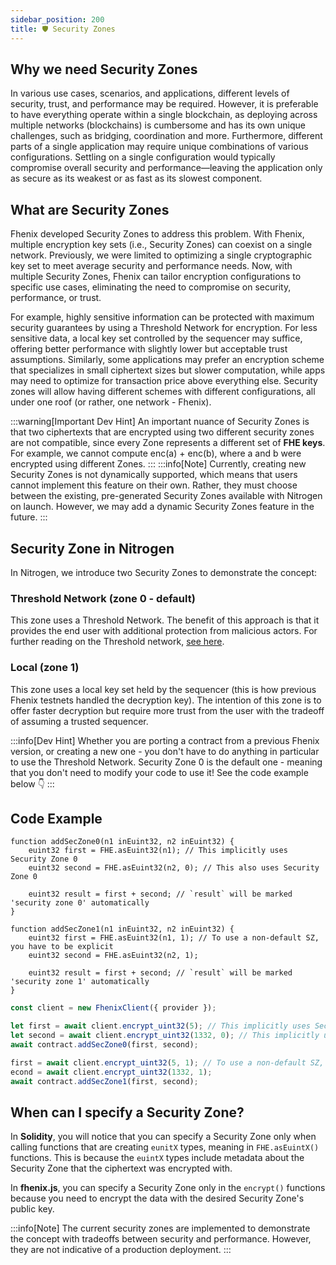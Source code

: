 ```yaml
---
sidebar_position: 200
title: 🛡️ Security Zones
---
```


## Why we need Security Zones

In various use cases, scenarios, and applications, different levels of security, trust, and performance may be required. However, it is preferable to have everything operate within a single blockchain, as deploying across multiple networks (blockchains) is cumbersome and has its own unique challenges, such as bridging, coordination and more. Furthermore, different parts of a single application may require unique combinations of various configurations. Settling on a single configuration would typically compromise overall security and performance—leaving the application only as secure as its weakest or as fast as its slowest component.

## What are Security Zones

Fhenix developed Security Zones to address this problem. With Fhenix, multiple encryption key sets (i.e., Security Zones) can coexist on a single network. Previously, we were limited to optimizing a single cryptographic key set to meet average security and performance needs. Now, with multiple Security Zones, Fhenix can tailor encryption configurations to specific use cases, eliminating the need to compromise on security, performance, or trust.

For example, highly sensitive information can be protected with maximum security guarantees by using a Threshold Network for encryption. For less sensitive data, a local key set controlled by the sequencer may suffice, offering better performance with slightly lower but acceptable trust assumptions. Similarly, some applications may prefer an encryption scheme that specializes in small ciphertext sizes but slower computation, while apps may need to optimize for transaction price above everything else. Security zones will allow having different schemes with different configurations, all under one roof (or rather, one network - Fhenix).

:::warning[Important Dev Hint]
An important nuance of Security Zones is that two ciphertexts that are encrypted using two different security zones are not compatible, since every Zone represents a different set of **FHE keys**. For example, we cannot compute enc(a) + enc(b), where a and b were encrypted using different Zones.
:::
:::info[Note]
Currently, creating new Security Zones is not dynamically supported, which means that users cannot implement this feature on their own. Rather, they must choose between the existing, pre-generated Security Zones available with Nitrogen on launch. However, we may add a dynamic Security Zones feature in the future.
:::

## Security Zone in Nitrogen

In Nitrogen, we introduce two Security Zones to demonstrate the concept:

### Threshold Network (zone 0 - default)
This zone uses a Threshold Network. The benefit of this approach is that it provides the end user with additional protection from malicious actors. For further reading on the Threshold network, [see here](../Fhenix%20Testnet/Threshold-Network.md).

### Local (zone 1)
This zone uses a local key set held by the sequencer (this is how previous Fhenix testnets handled the decryption key). The intention of this zone is to offer faster decryption but require more trust from the user with the tradeoff of assuming a trusted sequencer.

:::info[Dev Hint]
Whether you are porting a contract from a previous Fhenix version, or creating a new one - you don't have to do anything in particular to use the Threshold Network. Security Zone 0 is the default one - meaning that you don't need to modify your code to use it! See the code example below 👇
:::

## Code Example

```sol title="Contract.sol"
function addSecZone0(n1 inEuint32, n2 inEuint32) {
    euint32 first = FHE.asEuint32(n1); // This implicitly uses Security Zone 0
    euint32 second = FHE.asEuint32(n2, 0); // This also uses Security Zone 0

    euint32 result = first + second; // `result` will be marked 'security zone 0' automatically
}

function addSecZone1(n1 inEuint32, n2 inEuint32) {
    euint32 first = FHE.asEuint32(n1, 1); // To use a non-default SZ, you have to be explicit
    euint32 second = FHE.asEuint32(n2, 1);

    euint32 result = first + second; // `result` will be marked 'security zone 1' automatically
}
```

```js title="index.js"
const client = new FhenixClient({ provider });

let first = await client.encrypt_uint32(5); // This implicitly uses Security Zone 0
let second = await client.encrypt_uint32(1332, 0); // This implicitly uses Security Zone 0
await contract.addSecZone0(first, second);

first = await client.encrypt_uint32(5, 1); // To use a non-default SZ, you have to be explicit
econd = await client.encrypt_uint32(1332, 1);
await contract.addSecZone1(first, second);
```

## When can I specify a Security Zone?

In **Solidity**, you will notice that you can specify a Security Zone only when calling functions that are creating `eunitX` types, meaning in `FHE.asEuintX()` functions. This is because the `euintX` types include metadata about the Security Zone that the ciphertext was encrypted with.

In **fhenix.js**, you can specify a Security Zone only in the `encrypt()` functions because you need to encrypt the data with the desired Security Zone's public key.

:::info[Note]
The current security zones are implemented to demonstrate the concept with tradeoffs between security and performance. However, they are not indicative of a production deployment.
:::